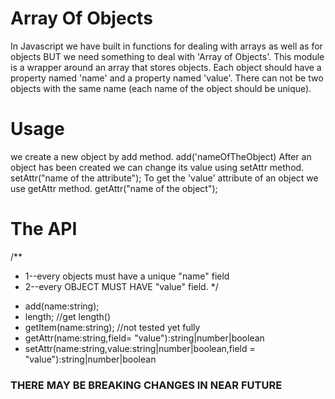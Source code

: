 # Array Of Objects
In Javascript we have built in functions for dealing with arrays as well as for objects BUT we need something to deal with 'Array of Objects'. This module is a wrapper around an array that stores objects. Each object should have a property named 'name' and a property named 'value'.
There can not be two objects with the same name (each name of the object should be unique).

# Usage
we create a new object by add method.
add('nameOfTheObject)
After an object has been created we can change its value using setAttr method. 
setAttr("name of the attribute");
To get the 'value' attribute of an object we use getAttr method.
getAttr("name of the object");

# The API
/**
 * 1--every objects must have a unique "name"  field
 * 2--every OBJECT MUST HAVE "value" field.
 */
- add(name:string);
- length;  //get length()
- getItem(name:string); //not tested yet fully
- getAttr(name:string,field= "value"):string|number|boolean
- setAttr(name:string,value:string|number|boolean,field = "value"):string|number|boolean

### THERE MAY BE BREAKING CHANGES IN NEAR FUTURE
